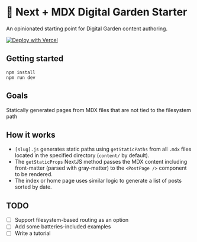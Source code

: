 # 🌱 Next + MDX Digital Garden Starter

An opinionated starting point for Digital Garden content authoring.

[![Deploy with Vercel](https://vercel.com/button)](https://vercel.com/import/git?s=https%3A%2F%2Fgithub.com%2FRyanWarner%2Fnext-mdx-digital-garden-starter)

## Getting started

```
npm install
npm run dev
```

## Goals

Statically generated pages from MDX files that are not tied to the filesystem path

## How it works

- `[slug].js` generates static paths using `getStaticPaths` from all `.mdx` files located in the specified directory (`content/` by default).
- The `getStaticProps` NextJS method passes the MDX content including front-matter (parsed with gray-matter) to the `<PostPage />` component to be rendered.
- The index or home page uses similar logic to generate a list of posts sorted by date.

## TODO

- [ ] Support filesystem-based routing as an option
- [ ] Add some batteries-included examples
- [ ] Write a tutorial
